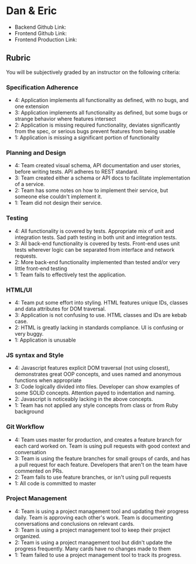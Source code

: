 # Dan & Eric

* Backend Github Link:
* Frontend Github Link:
* Frontend Production Link:

## Rubric

You will be subjectively graded by an instructor on the following criteria:

### Specification Adherence

- 4: Application implements all functionality as defined, with no bugs, and one extension
- 3: Application implements all functionality as defined, but some bugs or strange behavior where features intersect
- 2: Application is missing required functionality, deviates significantly from the spec, or serious bugs prevent features from being usable
- 1: Application is missing a significant portion of functionality

### Planning and Design

- 4: Team created visual schema, API documentation and user stories, before writing tests. API adheres to REST standard.
- 3: Team created either a schema or API docs to facilitate implementation of a service.
- 2: Team has some notes on how to implement their service, but someone else couldn't implement it.
- 1: Team did not design their service.

### Testing

- 4: All functionality is covered by tests. Appropriate mix of unit and integration tests. Sad path testing in both unit and integration tests.
- 3: All back-end functionality is covered by tests. Front-end uses unit tests wherever logic can be separated from interface and network requests.
- 2: More back-end functionality implemented than tested and/or very little front-end testing
- 1: Team fails to effectively test the application.

### HTML/UI

- 4: Team put some effort into styling. HTML features unique IDs, classes and data attributes for DOM traversal.
- 3: Application is not confusing to use. HTML classes and IDs are kebab case.
- 2: HTML is greatly lacking in standards compliance. UI is confusing or very buggy.
- 1: Application is unusable

### JS syntax and Style

- 4: Javascript features explicit DOM traversal (not using closest), demonstrates great OOP concepts, and uses named and anonymous functions when appropriate
- 3: Code logically divided into files. Developer can show examples of some SOLID concepts. Attention payed to indentation and naming.
- 2: Javascript is noticeably lacking in the above concepts.
- 1: Team has not applied any style concepts from class or from Ruby background

### Git Workflow

- 4: Team uses master for production, and creates a feature branch for each card worked on. Team is using pull requests with good context and conversation
- 3: Team is using the feature branches for small groups of cards, and has a pull request for each feature. Developers that aren't on the team have commented on PRs.
- 2: Team fails to use feature branches, or isn't using pull requests
- 1: All code is committed to master

### Project Management

- 4: Team is using a project management tool and updating their progress daily. Team is approving each other's  work. Team is documenting conversations and conclusions on relevant cards.
- 3: Team is using a project management tool to keep their project organized.
- 2: Team is using a project management tool but didn't update the progress frequently. Many cards have no changes made to them
- 1: Team failed to use a project management tool to track its progress.
